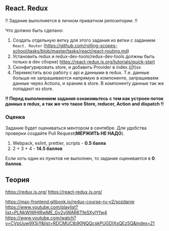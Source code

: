 


## React. Redux




!! Задание выполняется в личном приватном репозитории. !!




Что должно быть сделано:



1) Создать отдельную ветку для этого задания из ветки с заданием `React. Router` (https://github.com/rolling-scopes-school/tasks/blob/master/tasks/react/react-routing.md)
2) Установить redux и redux-dev-tools(redux-dev-tools должны быть только в dev сборке) https://react-redux.js.org/tutorials/quick-start
3) Сконфигурировать store, и добавить Provider в index.(j|t)sx
4) Переместить всю работу с api и данными в redux. Т.е. данные больше не запрашиваются напрямую в компоненте, запрашиваем данные через Actions, и храним в store. В компоненту данные так же попадают из store.

**!! Перед выполнением задания ознакомьтесь с тем как устроен поток данных в redux, а так же что такое Store, reducer, Action and dispatch !!**

### Оценка




Задание будет оцениваться ментором в сентябре. Для удобства проверки создайте Pull Request(**МЕРЖИТЬ НЕ НАДО**).




1) Webpack, eslint, prettier, scripts - **0.5 балла**
2) 2 + 3 + 4 - **14.5 баллов**




Если хоть один из пунктов не выполнен, то задание оценивается в **0 баллов**.

## Теория

https://redux.js.org/
https://react-redux.js.org/

https://max-frontend.gitbook.io/redux-course-ru-v2/sozdanie
https://www.youtube.com/playlist?list=PLNkWIWHIRwME_Gv2vlWAR6TfeSXylYfw4
https://www.youtube.com/watch?v=CVpUuw9XSjY&list=RDCMUClb90NQQcskPUGDIXsQEz5Q&index=21

